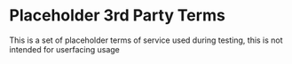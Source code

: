 # Placeholder 3rd Party Terms

This is a set of placeholder terms of service used during testing, this is not intended for userfacing usage